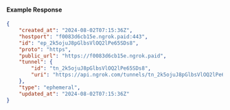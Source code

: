 <!-- Code generated for API Clients. DO NOT EDIT. -->

#### Example Response

```json
{
	"created_at": "2024-08-02T07:15:36Z",
	"hostport": "f0083d6cb15e.ngrok.paid:443",
	"id": "ep_2k5ojuJ8pGlbsVlOQ2lPe65SDs8",
	"proto": "https",
	"public_url": "https://f0083d6cb15e.ngrok.paid",
	"tunnel": {
		"id": "tn_2k5ojuJ8pGlbsVlOQ2lPe65SDs8",
		"uri": "https://api.ngrok.com/tunnels/tn_2k5ojuJ8pGlbsVlOQ2lPe65SDs8"
	},
	"type": "ephemeral",
	"updated_at": "2024-08-02T07:15:36Z"
}
```
